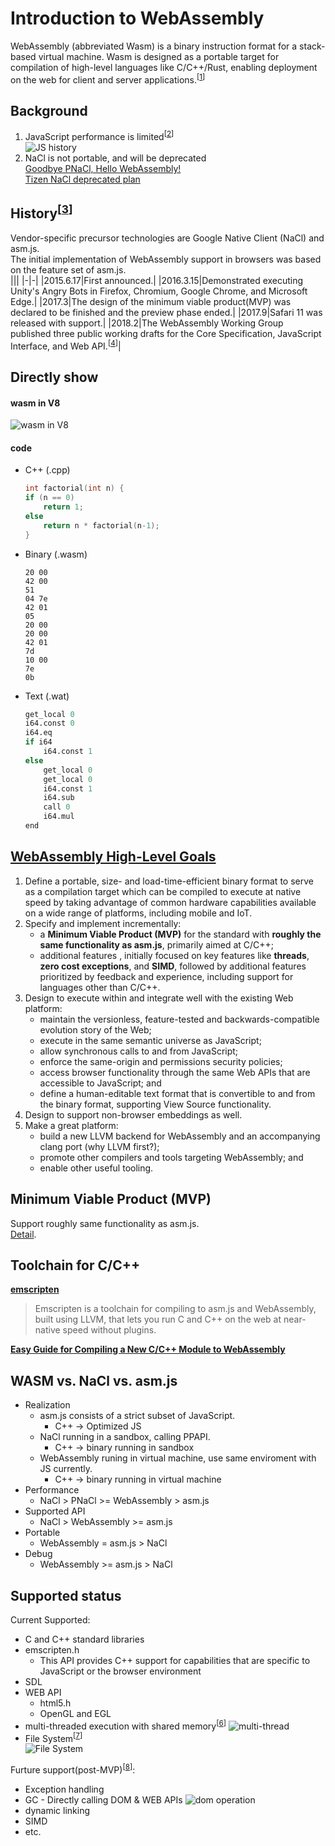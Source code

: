 # Introduction to WebAssembly

WebAssembly (abbreviated Wasm) is a binary instruction format for a stack-based virtual machine. Wasm is designed as a portable target for compilation of high-level languages like C/C++/Rust, enabling deployment on the web for client and server applications.<sup>[[1]]</sup>

## Background

1. JavaScript performance is limited<sup>[[2]]</sup>  
    ![JS history](https://hacks.mozilla.org/files/2017/02/01-02-perf_graph10-500x412.png)
2. NaCl is not portable, and will be deprecated  
    [Goodbye PNaCl, Hello WebAssembly!](https://blog.chromium.org/2017/05/goodbye-pnacl-hello-webassembly.html)  
    [Tizen NaCl deprecated plan](http://wiki.vd.sec.samsung.net/display/SRCNJWEB/NaCl+Deprecate+Plan)

## History<sup>[[3]]</sup>

Vendor-specific precursor technologies are Google Native Client (NaCl) and asm.js.  
The initial implementation of WebAssembly support in browsers was based on the feature set of asm.js.  
|||
|-|-|
|2015.6.17|First announced.|
|2016.3.15|Demonstrated executing Unity's Angry Bots in Firefox, Chromium, Google Chrome, and Microsoft Edge.|
|2017.3|The design of the minimum viable product(MVP) was declared to be finished and the preview phase ended.|
|2017.9|Safari 11 was released with support.|
|2018.2|The WebAssembly Working Group published three public working drafts for the Core Specification, JavaScript Interface, and Web API.<sup>[[4]]</sup>|

## Directly show

#### wasm in V8
![wasm in V8](https://github.com/maomao9003/wasm-note/raw/master/.res/WebAssembly_compile.png)
#### code
* C++ (.cpp)
    ``` c++
    int factorial(int n) {
    if (n == 0)
        return 1;
    else
        return n * factorial(n-1);
    }
    ```
* Binary (.wasm)
    ```
    20 00
    42 00
    51
    04 7e
    42 01
    05
    20 00
    20 00
    42 01
    7d
    10 00
    7e
    0b
    ```
* Text (.wat)
    ``` python
    get_local 0
    i64.const 0
    i64.eq
    if i64
        i64.const 1
    else
        get_local 0
        get_local 0
        i64.const 1
        i64.sub 
        call 0
        i64.mul
    end
    ```

## [WebAssembly High-Level Goals](https://webassembly.org/docs/high-level-goals/)

1.	Define a portable, size- and load-time-efficient binary format to serve as a compilation target which can be compiled to execute at native speed by taking advantage of common hardware capabilities available on a wide range of platforms, including mobile and IoT.
2.	Specify and implement incrementally:
    *	a __Minimum Viable Product (MVP)__ for the standard with __roughly the same functionality as asm.js__, primarily aimed at C/C++;
    *	additional features  , initially focused on key features like __threads__, __zero cost exceptions__, and __SIMD__, followed by additional features prioritized by feedback and experience, including support for languages other than C/C++.
3.	Design to execute within and integrate well with the existing Web platform:
    *	maintain the versionless, feature-tested and backwards-compatible evolution story of the Web;
    *	execute in the same semantic universe as JavaScript;
    *	allow synchronous calls to and from JavaScript;
    *	enforce the same-origin and permissions security policies;
    *	access browser functionality through the same Web APIs that are accessible to JavaScript; and
    *	define a human-editable text format that is convertible to and from the binary format, supporting View Source functionality.
4.	Design to support non-browser embeddings as well.
5.	Make a great platform:
    *	build a new LLVM backend for WebAssembly and an accompanying clang port (why LLVM first?);
    *	promote other compilers and tools targeting WebAssembly; and
    *	enable other useful tooling.

## Minimum Viable Product (MVP)

Support roughly same functionality as asm.js.  
[Detail](https://webassembly.org/docs/mvp/).

## Toolchain for C/C++

__[emscripten](http://kripken.github.io/emscripten-site/index.html)__   
> Emscripten is a toolchain for compiling to asm.js and WebAssembly, built using LLVM, that lets you run C and C++ on the web at near-native speed without plugins.  

__[Easy Guide for Compiling a New C/C++ Module to WebAssembly](https://developer.mozilla.org/en-US/docs/WebAssembly/C_to_wasm)__

## WASM vs. NaCl vs. asm.js

* Realization  
    * asm.js consists of a strict subset of JavaScript.  
        * C++ -> Optimized JS  
    * NaCl running in a sandbox, calling PPAPI.
        * C++ -> binary running in sandbox
    * WebAssembly runing in virtual machine, use same enviroment with JS currently.
        * C++ -> binary running in virtual machine
* Performance
    * NaCl > PNaCl >= WebAssembly > asm.js
* Supported API
    * NaCl > WebAssembly >= asm.js
* Portable
    * WebAssembly = asm.js > NaCl
* Debug
    * WebAssembly >= asm.js > NaCl

## Supported status

Current Supported:
* C and C++ standard libraries
* emscripten.h
    * This API provides C++ support for capabilities that are specific to JavaScript or the browser environment
* SDL
* WEB API
    * html5.h
    * OpenGL and EGL
* multi-threaded execution with shared memory<sup>[[6]]</sup>
    ![multi-thread](https://github.com/maomao9003/wasm-note/raw/master/.res/WebAssembly_multi-thread.png)
* File System<sup>[[7]]</sup>  
    ![File System](http://kripken.github.io/emscripten-site/_images/FileSystemArchitecture.png)

Furture support(post-MVP)<sup>[[8]]</sup>:
* Exception handling
* GC - Directly calling DOM & WEB APIs
    ![dom operation](https://github.com/maomao9003/wasm-note/raw/master/.res/WebAssembly_dom_operation.png)
* dynamic linking
* SIMD
* etc.


[1]: https://webassembly.org/
[2]: https://hacks.mozilla.org/2017/02/a-cartoon-intro-to-webassembly/
[3]: https://en.wikipedia.org/wiki/WebAssembly#History
[4]: https://www.w3.org/blog/news/archives/6838
[5]: https://webassembly.org/docs/c-and-c++/
[6]: http://kripken.github.io/emscripten-site/docs/porting/pthreads.html
[7]: http://kripken.github.io/emscripten-site/docs/porting/files/index.html
[8]: https://webassembly.org/docs/future-features/
